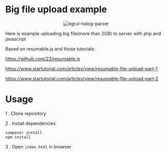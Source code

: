 # Big file upload example

<p align="center">
    <img src="http://demo.antonshell.me/images/big-file-upload-example.jpg" alt="egrul-nalog-parser" />
</p>

Here is example uploading big file(more than 2GB) to server with php and javascript

Based on resumable.js and those tutorials:

https://github.com/23/resumable.js

https://www.startutorial.com/articles/view/resumable-file-upload-part-1

https://www.startutorial.com/articles/view/resumable-file-upload-part-2

# Usage

1 . Clone repository

2 . Install dependencies

```
composer install
npm install
```

3 . Open ```index.html``` in browser

